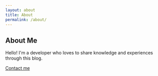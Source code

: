 ```yaml
---
layout: about
title: About
permalink: /about/
---
```


## About Me

Hello! I'm a developer who loves to share knowledge and experiences through this blog.

[Contact me](mailto:yadnyeshkolte@gmail.com)